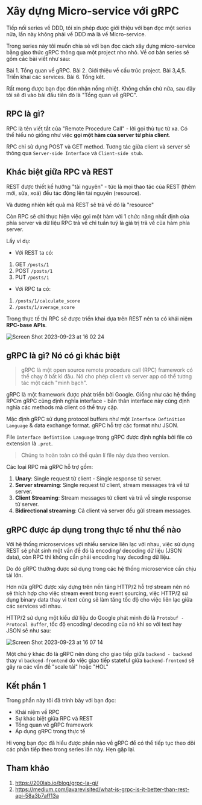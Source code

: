 # Xây dựng Micro-service với gRPC

Tiếp nối series về DDD, tôi xin phép được giới thiệu với bạn đọc một series nữa, lần này không phải về DDD mà là về Micro-service.

Trong series này tôi muốn chia sẻ với bạn đọc cách xây dựng micro-service bằng giao thức gRPC thông qua một project nho nhỏ. Về cơ bản series sẽ gồm các bài viết như sau:

Bài 1. Tổng quan về gRPC.
Bài 2. Giới thiệu về cấu trúc project.
Bài 3,4,5. Triển khai các services.
Bài 6. Tổng kết.

Rất mong được bạn đọc đón nhận nồng nhiệt. Không chần chừ nữa, sau đây tôi sẽ đi vào bài đầu tiên đó là "Tổng quan về gRPC".

## RPC là gì?

RPC là tên viết tắt của "Remote Procedure Call" - lời gọi thủ tục từ xa. Có thể hiểu nó giống như việc **gọi một hàm của server từ phía client**.

RPC chỉ sử dụng POST và GET method. Tương tác giữa client và server sẽ thông qua `Server-side Interface` và `Client-side stub`.

## Khác biệt giữa RPC và REST

REST được thiết kế hướng "tài nguyên" - tức là mọi thao tác của REST (thêm mới, sửa, xoá) đều tác động lên tài nguyên (resource).

Và đương nhiên kết quả mà REST sẽ trả về đó là "resource"

Còn RPC sẽ chỉ thực hiện việc gọi một hàm với 1 chức năng nhất định của phía server và dữ liệu RPC trả về chỉ tuần tuý là giá trị trả về của hàm phía server.

Lấy ví dụ:

- Với REST ta có:

1. GET `/posts/1`
2. POST `/posts/1`
3. PUT `/posts/1`

- Với RPC ta có:

1. `/posts/1/calculate_score`
2. `/posts/1/average_score`

Trong thực tế thì RPC sẽ được triển khai dựa trên REST nên ta có khái niệm **RPC-base APIs**.

![Screen Shot 2023-09-23 at 16 02 24](https://github.com/tuananhhedspibk/DDD-Modeling/assets/15076665/ac2567e6-f17c-4de4-986a-c4c07855a780)

## gRPC là gì? Nó có gì khác biệt

> gRPC là một open source remote procedure call (RPC) framework có thể chạy ở bất kì đâu. Nó cho phép client và server app có thể tương tác một cách "minh bạch".

gRPC là một framework được phát triển bởi Google. Giống như các hệ thống RPCm gRPC cũng định nghĩa interface - bản thân interface này cũng định nghĩa các methods mà client có thể truy cập.

Mặc định gRPC sử dụng protocol buffers như một `Interface Definition Language` & data exchange format. gRPC hỗ trợ các format như JSON.

File `Interface Defintiion Language` trong gRPC được định nghĩa bởi file có extension là `.prot`.

> Chúng ta hoàn toàn có thể quản lí file này dựa theo version.

Các loại RPC mà gRPC hỗ trợ gồm:

1. **Unary**: Single request từ client - Single response từ server.
2. **Server streaming**: Single request từ client, stream messages trả về từ server.
3. **Client Streaming**: Stream messages từ client và trả về single response từ server.
4. **Bidirectional streaming**: Cả client và server đều gửi stream messages.

## gRPC được áp dụng trong thực tế như thế nào

Với hệ thống microservices với nhiều service liên lạc với nhau, việc sử dụng REST sẽ phát sinh một vấn đề đó là encoding/ decoding dữ liệu (JSON data), còn RPC thì không cần phải encoding hay decoding dữ liệu.

Do đó gRPC thường được sử dụng trong các hệ thống microservice cần chịu tải lớn.

Hơn nữa gRPC được xây dựng trên nền tảng HTTP/2 hỗ trợ stream nên nó sẽ thích hợp cho việc stream event trong event sourcing, việc HTTP/2 sử dụng binary data thay vì text cũng sẽ làm tăng tốc độ cho việc liên lạc giữa các services với nhau.

HTTP/2 sử dụng một kiểu dữ liệu do Google phát minh đó là `Protobuf - Protocol Buffer`, tốc độ encoding/ decoding của nó khi so với text hay JSON sẽ như sau:

![Screen Shot 2023-09-23 at 16 07 14](https://github.com/tuananhhedspibk/DDD-Modeling/assets/15076665/2600ac80-975d-47f4-9fd0-626dc07f62e1)

Một chú ý khác đó là gRPC nên dùng cho giao tiếp giữa `backend - backend` thay vì `backend-frontend` do việc giao tiếp stateful giữa `backend-frontend` sẽ gây ra các vấn đề "scale tải" hoặc "HOL"

## Kết phần 1

Trong phần này tôi đã trình bày với bạn đọc:

- Khái niệm về RPC
- Sự khác biệt giữa RPC và REST
- Tổng quan về gRPC framework
- Áp dụng gRPC trong thực tế

Hi vọng bạn đọc đã hiểu được phần nào về gRPC để có thể tiếp tục theo dõi các phần tiếp theo trong series lần này. Hẹn gặp lại.

## Tham khảo

1. <https://200lab.io/blog/grpc-la-gi/>
2. <https://medium.com/javarevisited/what-is-grpc-is-it-better-than-rest-api-58a3b7aff13a>

